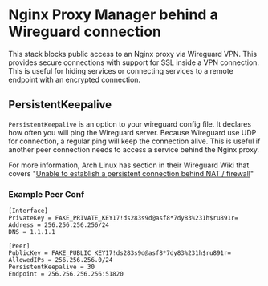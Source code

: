 # Nginx Proxy Manager behind a Wireguard connection
This stack blocks public access to an Nginx proxy via Wireguard VPN. This provides secure connections with support for SSL inside a VPN connection. This is useful for hiding services or connecting services to a remote endpoint with an encrypted connection.

## PersistentKeepalive
`PersistentKeepalive` is an option to your wireguard config file. It declares how often you will ping the Wireguard server. Because Wireguard use UDP for connection, a regular ping will keep the connection alive. This is useful if another peer connection needs to access a service behind the Nginx proxy.

For more information, Arch Linux has section in their Wireguard Wiki that covers "[Unable to establish a persistent connection behind NAT / firewall](https://wiki.archlinux.org/title/WireGuard#Unable_to_establish_a_persistent_connection_behind_NAT_/_firewall)"

### Example Peer Conf
```
[Interface]
PrivateKey = FAKE_PRIVATE_KEY17!ds283s9d@asf8*7dy83%231h$ru891r=
Address = 256.256.256.256/24
DNS = 1.1.1.1

[Peer]
PublicKey = FAKE_PUBLIC_KEY17!ds283s9d@asf8*7dy83%231h$ru891r=
AllowedIPs = 256.256.256.0/24
PersistentKeepalive = 30
Endpoint = 256.256.256.256:51820

```